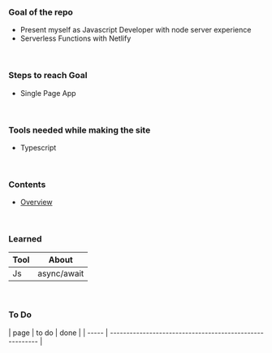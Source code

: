 ### Goal of the repo

- Present myself as Javascript Developer with node server experience
- Serverless Functions with Netlify

<br>

### Steps to reach Goal
- Single Page App

<br>
  
### Tools needed while making the site
- Typescript

<br>

### Contents

- [Overview](/public/index.html)

<br>

### Learned

| Tool | About       |
| ---- | ----------- |
| Js   | async/await |

<br>

### To Do

 | page  | to do                                                    | done |
 | ----- | -------------------------------------------------------- |
